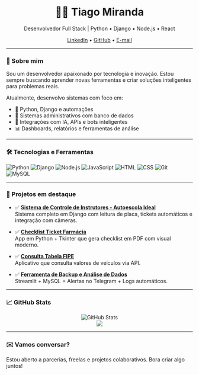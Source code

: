 <h1 align="center">👨‍💻 Tiago Miranda</h1>

<p align="center">
  Desenvolvedor Full Stack | Python • Django • Node.js • React
</p>

<p align="center">
  <a href="www.linkedin.com/in/tiago-miranda-dev" target="_blank">LinkedIn</a> •
  <a href="https://github.com/tiagomiranda">GitHub</a> •
  <a href="mailto:tiagosm-dev@gmail.com">E-mail</a>
</p>

---

### 🚀 Sobre mim
Sou um desenvolvedor apaixonado por tecnologia e inovação. Estou sempre buscando aprender novas ferramentas e criar soluções inteligentes para problemas reais.

Atualmente, desenvolvo sistemas com foco em:
- 🧠 Python, Django e automações
- 🧾 Sistemas administrativos com banco de dados
- 💬 Integrações com IA, APIs e bots inteligentes
- 📊 Dashboards, relatórios e ferramentas de análise

---

### 🛠️ Tecnologias e Ferramentas

![Python](https://img.shields.io/badge/-Python-3776AB?style=flat&logo=python&logoColor=white)
![Django](https://img.shields.io/badge/-Django-092E20?style=flat&logo=django&logoColor=white)
![Node.js](https://img.shields.io/badge/-Node.js-339933?style=flat&logo=nodedotjs&logoColor=white)
![JavaScript](https://img.shields.io/badge/-JavaScript-F7DF1E?style=flat&logo=javascript&logoColor=black)
![HTML](https://img.shields.io/badge/-HTML5-E34F26?style=flat&logo=html5&logoColor=white)
![CSS](https://img.shields.io/badge/-CSS3-1572B6?style=flat&logo=css3&logoColor=white)
![Git](https://img.shields.io/badge/-Git-F05032?style=flat&logo=git&logoColor=white)
![MySQL](https://img.shields.io/badge/-MySQL-4479A1?style=flat&logo=mysql&logoColor=white)

---

### 🧪 Projetos em destaque

- ✅ **[Sistema de Controle de Instrutores - Autoescola Ideal](https://github.com/tiagomiranda/sistema-autoescola)**  
  Sistema completo em Django com leitura de placa, tickets automáticos e integração com câmeras.

- ✅ **[Checklist Ticket Farmácia](https://github.com/tiagomiranda/checklist-farmacia)**  
  App em Python + Tkinter que gera checklist em PDF com visual moderno.

- ✅ **[Consulta Tabela FIPE](https://github.com/tiagomiranda/tabela-fipe)**  
  Aplicativo que consulta valores de veículos via API.

- ✅ **[Ferramenta de Backup e Análise de Dados](https://github.com/tiagomiranda/db-analyzer)**  
  Streamlit + MySQL + Alertas no Telegram + Logs automáticos.

---

### 📈 GitHub Stats

<p align="center">
  <img src="https://github-readme-stats.vercel.app/api?username=tiagomiranda&show_icons=true&theme=tokyonight" alt="GitHub Stats"/>
  <br/>
  <img src="https://github-readme-stats.vercel.app/api/top-langs/?username=tiagomiranda&layout=compact&theme=tokyonight"/>
</p>

---

### ✉️ Vamos conversar?
Estou aberto a parcerias, freelas e projetos colaborativos. Bora criar algo juntos!

